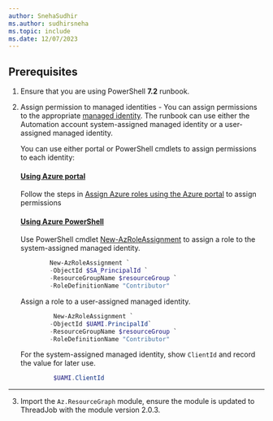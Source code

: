 ```yaml
---
author: SnehaSudhir
ms.author: sudhirsneha
ms.topic: include
ms.date: 12/07/2023
---
```



## Prerequisites

1. Ensure that you are using PowerShell **7.2** runbook.
2. Assign permission to managed identities - You can assign permissions to the appropriate [managed identity](../../automation/automation-security-overview.md#managed-identities). The runbook can use either the Automation account system-assigned managed identity or a user-assigned managed identity. 

   You can use either portal or PowerShell cmdlets to assign permissions to each identity:
  
   #### [Using Azure portal](#tab/portal)
    
    Follow the steps in [Assign Azure roles using the Azure portal](../../role-based-access-control/role-assignments-portal.md) to assign permissions

   #### [Using Azure PowerShell](#tab/powershell)

    Use PowerShell cmdlet [New-AzRoleAssignment](/powershell/module/az.resources/new-azroleassignment) to assign a role to the system-assigned managed identity.

    ```powershell
            New-AzRoleAssignment `
            -ObjectId $SA_PrincipalId `
            -ResourceGroupName $resourceGroup `
            -RoleDefinitionName "Contributor"
    ```        
 
    Assign a role to a user-assigned managed identity.

    ```powershell
             New-AzRoleAssignment `
            -ObjectId $UAMI.PrincipalId`
            -ResourceGroupName $resourceGroup `
            -RoleDefinitionName "Contributor"
    ```
    For the system-assigned managed identity, show `ClientId` and record the value for later use.
        
    ```powershell
             $UAMI.ClientId
    ```
  ---
3. Import the `Az.ResourceGraph` module, ensure the module is updated to ThreadJob with the module version 2.0.3.